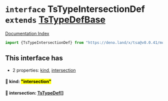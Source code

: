 # `interface` TsTypeIntersectionDef `extends` [TsTypeDefBase](../private.interface.TsTypeDefBase/README.md)

[Documentation Index](../README.md)

```ts
import {TsTypeIntersectionDef} from "https://deno.land/x/tsa@v0.0.41/mod.ts"
```

## This interface has

- 2 properties:
[kind](#-kind-intersection),
[intersection](#-intersection-tstypedef)


#### 📄 kind: <mark>"intersection"</mark>



#### 📄 intersection: [TsTypeDef](../type.TsTypeDef/README.md)\[]



